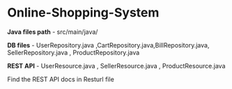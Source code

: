 # Online-Shopping-System

**Java files path** - src/main/java/

**DB files** - UserRepository.java ,CartRepository.java,BillRepository.java,
 SellerRepository.java , ProductRepository.java
 
 **REST API** - UserResource.java , SellerResource.java , ProductResource.java
 
 
 Find the REST API docs in Resturl file
